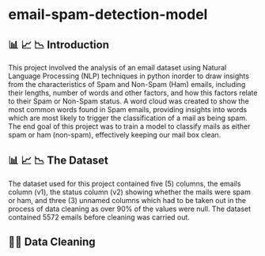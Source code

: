 # email-spam-detection-model
## 📊 📈 📉 Introduction
This project involved the analysis of an email dataset using Natural Language Processing (NLP) techniques in python inorder to draw insights from the characteristics of Spam and Non-Spam (Ham) emails, including their lengths, number of words and other factors, and how this factors relate to their Spam or Non-Spam status. A word cloud was created to show the most common words found in Spam emails, providing insights into words which are most likely to trigger the classification of a mail as being spam. The end goal of this project was to train a model to classify mails as either spam or ham (non-spam), effectively keeping our mail box clean.

## 📊 📈 📉 The Dataset
The dataset used for this project contained five (5) columns, the emails column (v1), the status column (v2) showing whether the mails were spam or ham, and three (3) unnamed columns which had to be taken out in the process of data cleaning as over 90% of the values were null. The dataset contained 5572 emails before cleaning was carried out.

## 🧹🧹 Data Cleaning

